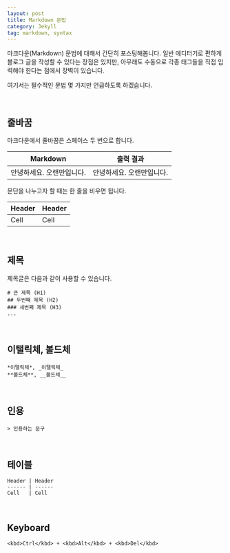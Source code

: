 ```yaml
---
layout: post
title: Markdown 문법
category: Jekyll
tag: markdown, syntax
---
```


마크다운(Markdown) 문법에 대해서 간단히 포스팅해봅니다.
일반 에디터기로 편하게 블로그 글을 작성할 수 있다는 장점은 있지만,
아무래도 수동으로 각종 태그들을 직접 입력해야 한다는 점에서 장벽이 있습니다.

여기서는 필수적인 문법 몇 가지만 언급하도록 하겠습니다.

<br>

## 줄바꿈

마크다운에서 줄바꿈은 스페이스 두 번으로 합니다.

Markdown | 출력 결과
------ | ------
  안녕하세요.  오랜만입니다. | 안녕하세요.  오랜만입니다.

문단을 나누고자 할 때는 한 줄을 비우면 됩니다.

Header | Header
------ | ------
Cell   | Cell  


<br>

## 제목

제목글은 다음과 같이 사용할 수 있습니다.

~~~
# 큰 제목 (H1)
## 두번째 제목 (H2)
### 세번째 제목 (H3)
...
~~~

<br>

## 이탤릭체, 볼드체

~~~
*이탤릭체*, _이탤릭체_
**볼드체**, __볼드체__
~~~

<br>

## 인용

~~~
> 인용하는 문구
~~~

<br>

## 테이블

~~~
Header | Header
------ | ------
Cell   | Cell  
~~~

<br>

## Keyboard

~~~
<kbd>Ctrl</kbd> + <kbd>Alt</kbd> + <kbd>Del</kbd>
~~~